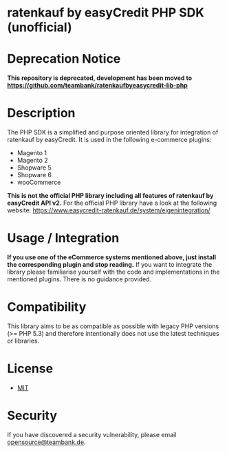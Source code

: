 # ratenkauf by easyCredit PHP SDK (unofficial)

# Deprecation Notice 

**This repository is deprecated, development has been moved to https://github.com/teambank/ratenkaufbyeasycredit-lib-php**

# Description

The PHP SDK is a simplified and purpose oriented library for integration of ratenkauf by easyCredit. It is used in the following e-commerce plugins:

* Magento 1
* Magento 2
* Shopware 5
* Shopware 6
* wooCommerce

**This is not the official PHP library including all features of ratenkauf by easyCredit API v2.**
For the official PHP library have a look at the following website:
https://www.easycredit-ratenkauf.de/system/eigenintegration/

# Usage / Integration

**If you use one of the eCommerce systems mentioned above, just install the corresponding plugin and stop reading.** If you want to integrate the library please familiarise yourself with the code and implementations in the mentioned plugins. There is no guidance provided.

# Compatibility

This library aims to be as compatible as possible with legacy PHP versions (>= PHP 5.3) and therefore intentionally does not use the latest techniques or libraries.

# License

* [MIT](https://opensource.org/licenses/MIT)

# Security
If you have discovered a security vulnerability, please email [opensource@teambank.de](mailto:opensource@teambank.de).
